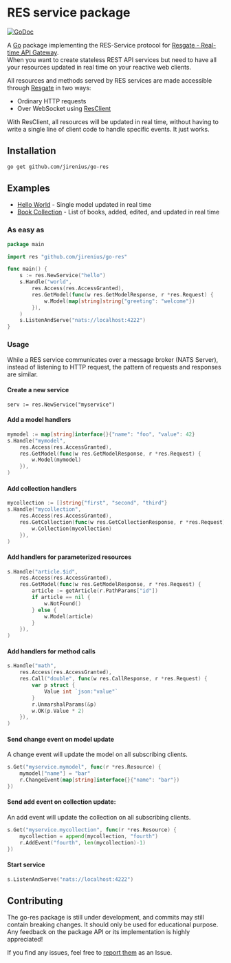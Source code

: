 # RES service package

[![GoDoc](https://godoc.org/github.com/jirenius/go-res?status.svg)](http://godoc.org/github.com/jirenius/go-res)

A [Go](http://golang.org) package implementing the RES-Service protocol for [Resgate - Real-time API Gateway](https://github.com/jirenius/resgate).  
When you want to create stateless REST API services but need to have all your resources updated in real time on your reactive web clients.

All resources and methods served by RES services are made accessible through [Resgate](https://github.com/jirenius/resgate) in two ways:
* Ordinary HTTP requests
* Over WebSocket using [ResClient](https://www.npmjs.com/package/resclient)

With ResClient, all resources will be updated in real time, without having to write a single line of client code to handle specific events. It just works.

## Installation

```bash
go get github.com/jirenius/go-res
```

## Examples

* [Hello World](examples/hello-world/) - Single model updated in real time
* [Book Collection](examples/book-collection/) - List of books, added, edited, and updated in real time

### As easy as

```go
package main

import res "github.com/jirenius/go-res"

func main() {
    s := res.NewService("hello")
    s.Handle("world",
        res.Access(res.AccessGranted),
        res.GetModel(func(w res.GetModelResponse, r *res.Request) {
            w.Model(map[string]string{"greeting": "welcome"})
        }),
    )
    s.ListenAndServe("nats://localhost:4222")
}
```

### Usage

While a RES service communicates over a message broker (NATS Server), instead of listening to HTTP request, the pattern of requests and responses are similar.

#### Create a new service

    serv := res.NewService("myservice")

#### Add a model handlers

```go
mymodel := map[string]interface{}{"name": "foo", "value": 42}
s.Handle("mymodel",
    res.Access(res.AccessGranted),
    res.GetModel(func(w res.GetModelResponse, r *res.Request) {
        w.Model(mymodel)
    }),
)
```

#### Add collection handlers

```go
mycollection := []string{"first", "second", "third"}
s.Handle("mycollection",
    res.Access(res.AccessGranted),
    res.GetCollection(func(w res.GetCollectionResponse, r *res.Request) {
        w.Collection(mycollection)
    }),
)
```

#### Add handlers for parameterized resources

```go
s.Handle("article.$id",
    res.Access(res.AccessGranted),
    res.GetModel(func(w res.GetModelResponse, r *res.Request) {
        article := getArticle(r.PathParams["id"])
        if article == nil {
            w.NotFound()
        } else {
            w.Model(article)
        }
    }),
)
```

#### Add handlers for method calls

```go
s.Handle("math",
    res.Access(res.AccessGranted),
    res.Call("double", func(w res.CallResponse, r *res.Request) {
        var p struct {
            Value int `json:"value"`
        }
        r.UnmarshalParams(&p)
        w.OK(p.Value * 2)
    }),
)
```

#### Send change event on model update
A change event will update the model on all subscribing clients.
```go
s.Get("myservice.mymodel", func(r *res.Resource) {
    mymodel["name"] = "bar"
    r.ChangeEvent(map[string]interface{}{"name": "bar"})
})
```

#### Send add event on collection update:
An add event will update the collection on all subscribing clients.

```go
s.Get("myservice.mycollection", func(r *res.Resource) {
    mycollection = append(mycollection, "fourth")
    r.AddEvent("fourth", len(mycollection)-1)
})
```

#### Start service

```go
s.ListenAndServe("nats://localhost:4222")
```

## Contributing

The go-res package is still under development, and commits may still contain breaking changes. It should only be used for educational purpose. Any feedback on the package API or its implementation is highly appreciated!

If you find any issues, feel free to [report them](https://github.com/jirenius/go-res/issues/new) as an Issue.

